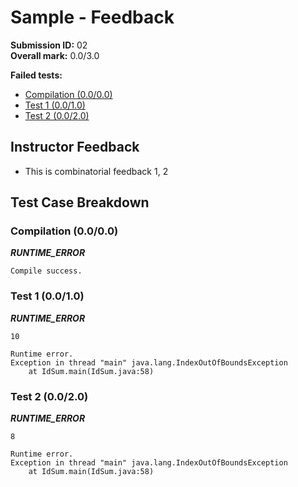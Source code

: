 # Sample - Feedback

**Submission ID:** 02\
**Overall mark:** 0.0/3.0

**Failed tests:**
- [Compilation (0.0/0.0)](#compilation-0000)
- [Test 1 (0.0/1.0)](#test-1-0010)
- [Test 2 (0.0/2.0)](#test-2-0020)


## Instructor Feedback

- This is combinatorial feedback 1, 2

## Test Case Breakdown

### Compilation (0.0/0.0)
_**RUNTIME_ERROR**_
```
Compile success.
```
### Test 1 (0.0/1.0)
_**RUNTIME_ERROR**_
```
10

Runtime error.
Exception in thread "main" java.lang.IndexOutOfBoundsException
	at IdSum.main(IdSum.java:58)
```
### Test 2 (0.0/2.0)
_**RUNTIME_ERROR**_
```
8

Runtime error.
Exception in thread "main" java.lang.IndexOutOfBoundsException
	at IdSum.main(IdSum.java:58)
```
